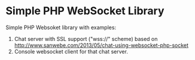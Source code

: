 Simple PHP WebSocket Library
=====================

Simple PHP Websoket library with examples:

1. Chat server with SSL support ("wss://" scheme) based on http://www.sanwebe.com/2013/05/chat-using-websocket-php-socket
2. Console websocket client for that chat server.
